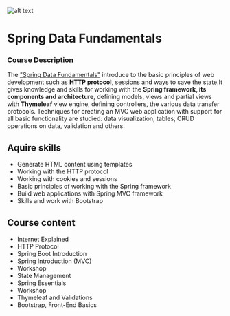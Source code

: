 ![alt text](https://nakov.com/wp-content/uploads/2014/01/Software-University-Logo-blue-horizontal.png)

# Spring Data Fundamentals

### Course Description

The ["Spring Data Fundamentals"](https://softuni.bg/trainings/3493/spring-fundamentals-september-2021/internal) introduce to the basic principles of web development such as **HTTP protocol**, sessions and ways to save the state.It gives knowledge and skills for working with the **Spring framework, its components and architecture**, defining models, views and partial views with **Thymeleaf** view engine, defining controllers, the various data transfer protocols. Techniques for creating an MVC web application with support for all basic functionality are studied: data visualization, tables, CRUD operations on data, validation and others.

## Aquire skills

* Generate HTML content using templates
* Working with the HTTP protocol
* Working with cookies and sessions
* Basic principles of working with the Spring framework
* Build web applications with Spring MVC framework
* Skills and work with Bootstrap

## Course content

* Internet Explained
* HTTP Protocol
* Spring Boot Introduction
* Spring Introduction (MVC)
* Workshop
* State Management
* Spring Essentials
* Workshop
* Thymeleaf and Validations
* Bootstrap, Front-End Basics